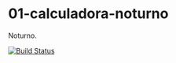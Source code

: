 01-calculadora-noturno
======================

Noturno.

[![Build Status](https://travis-ci.org/LucasN7Alves/01-calculadora-noturno.svg?branch=master)](https://travis-ci.org/LucasN7Alves/01-calculadora-noturno)
